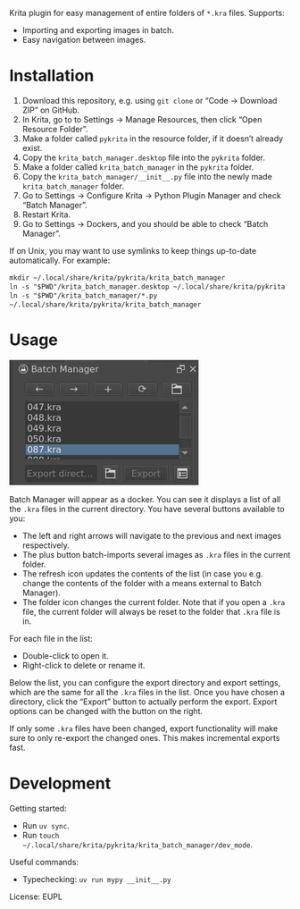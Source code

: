 Krita plugin for easy management of entire folders of `*.kra` files.
Supports:
- Importing and exporting images in batch.
- Easy navigation between images.

# Installation

1. Download this repository, e.g. using `git clone` or “Code → Download ZIP” on GitHub.
1. In Krita, go to to Settings → Manage Resources, then click “Open Resource Folder”.
1. Make a folder called `pykrita` in the resource folder, if it doesn’t already exist.
1. Copy the `krita_batch_manager.desktop` file into the `pykrita` folder.
1. Make a folder called `krita_batch_manager` in the `pykrita` folder.
1. Copy the `krita_batch_manager/__init__.py` file into the newly made `krita_batch_manager` folder.
1. Go to Settings → Configure Krita → Python Plugin Manager and check “Batch Manager”.
1. Restart Krita.
1. Go to Settings → Dockers, and you should be able to check “Batch Manager”.

If on Unix, you may want to use symlinks to keep things up-to-date automatically.
For example:

```
mkdir ~/.local/share/krita/pykrita/krita_batch_manager
ln -s "$PWD"/krita_batch_manager.desktop ~/.local/share/krita/pykrita
ln -s "$PWD"/krita_batch_manager/*.py ~/.local/share/krita/pykrita/krita_batch_manager
```

# Usage

![](demo.webp)

Batch Manager will appear as a docker.
You can see it displays a list of all the `.kra` files in the current directory.
You have several buttons available to you:
- The left and right arrows will navigate to the previous and next images respectively.
- The plus button batch-imports several images as `.kra` files in the current folder.
- The refresh icon updates the contents of the list
	(in case you e.g. change the contents of the folder with a means external to Batch Manager).
- The folder icon changes the current folder.
	Note that if you open a `.kra` file, the current folder will always be reset
	to the folder that `.kra` file is in.

For each file in the list:
- Double-click to open it.
- Right-click to delete or rename it.

Below the list, you can configure the export directory and export settings,
which are the same for all the `.kra` files in the list.
Once you have chosen a directory, click the “Export” button to actually perform the export.
Export options can be changed with the button on the right.

If only some `.kra` files have been changed,
export functionality will make sure to only re-export the changed ones.
This makes incremental exports fast.

# Development

Getting started:
- Run `uv sync`.
- Run `touch ~/.local/share/krita/pykrita/krita_batch_manager/dev_mode`.

Useful commands:
- Typechecking: `uv run mypy __init__.py`

License: EUPL
